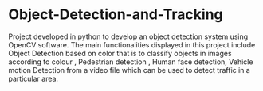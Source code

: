 # Object-Detection-and-Tracking
Project developed in python to develop an object detection system using OpenCV software. The main functionalities displayed in this project include Object Detection based on color that is to classify objects in images according to colour , Pedestrian detection  , Human face detection, Vehicle motion Detection from a video file which can be used to detect traffic in a particular area.
